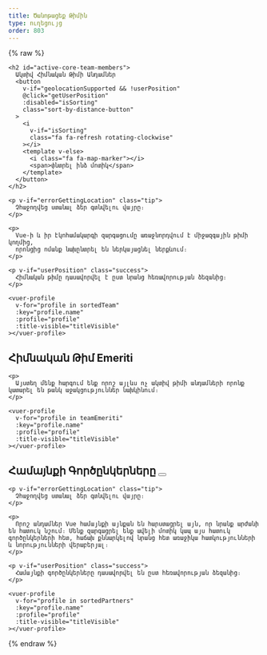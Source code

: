 ```yaml
---
title: Ծանոթացեք Թիմին
type: ուղեցույց
order: 803
---
```


{% raw %}
<script id="vuer-profile-template" type="text/template">
  <div class="vuer">
    <div class="avatar">
      <img v-if="profile.imageUrl"
        :src="profile.imageUrl"
        :alt="profile.name" width=80 height=80>
      <img v-else-if="profile.github"
        :src="'https://github.com/' + profile.github + '.png'"
        :alt="profile.name" width=80 height=80>
      <img v-else-if="profile.twitter"
        :src="'https://avatars.io/twitter/' + profile.twitter"
        :alt="profile.name" width=80 height=80>
    </div>
    <div class="profile">
      <h3 :data-official-title="profile.title">
        {{ profile.name }}
        <sup v-if="profile.title && titleVisible" v-html="profile.title"></sup>
      </h3>
      <dl>
        <template v-if="profile.reposOfficial">
          <dt>Կենտրոնացումը</dt>
          <dd>
            <ul>
              <li v-for="repo in profile.reposOfficial">
                <a :href="githubUrl('vuejs', repo)" target=_blank rel="noopener noreferrer">{{ repo.name || repo }}</a>
              </li>
            </ul>
          </dd>
        </template>
        <template v-if="profile.github && profile.reposPersonal">
          <dt>Էկոհամակարգ</dt>
          <dd>
            <ul>
              <li v-for="repo in profile.reposPersonal">
                <a :href="githubUrl(profile.github, repo)" target=_blank rel="noopener noreferrer">{{ repo.name || repo }}</a>
              </li>
            </ul>
          </dd>
        </template>
        <template v-if="profile.work">
          <dt>
            <i class="fa fa-briefcase"></i>
            <span class="sr-only">Աշխատանք</span>
          </dt>
          <dd v-html="workHtml"></dd>
        </template>
        <span v-if="profile.distanceInKm" class="distance">
          <dt>
            <i class="fa fa-map-marker"></i>
            <span class="sr-only">Հեռավորություն</span>
          </dt>
          <dd>
            Մասին
            <span
              v-if="profile.distanceInKm <= 150"
              :title="profile.name + ' is close enough to commute to your location.'"
              class="user-match"
            >{{ textDistance }} հեռու</span>
            <template v-else>{{ textDistance }} հեռու</template>
            in {{ profile.city }}
          </dd>
        </span>
        <template v-else-if="profile.city">
          <dt>
            <i class="fa fa-map-marker"></i>
            <span class="sr-only">Քաղաք</span>
          </dt>
          <dd>
            {{ profile.city }}
          </dd>
        </template>
        <template v-if="profile.languages">
          <dt>
            <i class="fa fa-globe"></i>
            <span class="sr-only">Լեզուներ</span>
          </dt>
          <dd v-html="languageListHtml" class="language-list"></dd>
        </template>
        <template v-if="profile.links">
          <dt>
            <i class="fa fa-link"></i>
            <span class="sr-only">Հղումներ</span>
          </dt>
          <dd>
            <ul>
              <li v-for="link in profile.links">
                <a :href="link" target=_blank>{{ minimizeLink(link) }}</a>
              </li>
            </ul>
          </dd>
        </template>
        <footer v-if="hasSocialLinks" class="social">
          <a class=github v-if="profile.github" :href="githubUrl(profile.github)">
            <i class="fa fa-github"></i>
            <span class="sr-only">Github</span>
          </a>
          <a class=twitter v-if="profile.twitter" :href="'https://twitter.com/' + profile.twitter">
            <i class="fa fa-twitter"></i>
            <span class="sr-only">Twitter</span>
          </a>
          <a class=codepen v-if="profile.codepen" :href="'https://codepen.io/' + profile.codepen">
            <i class="fa fa-codepen"></i>
            <span class="sr-only">CodePen</span>
          </a>
          <a class=linkedin v-if="profile.linkedin" :href="'https://www.linkedin.com/in/' + profile.linkedin">
            <i class="fa fa-linkedin"></i>
            <span class="sr-only">LinkedIn</span>
          </a>
        </footer>
      </dl>
    </div>
  </div>
</script>

<div id="team-members">
  <div class="team">

    <h2 id="active-core-team-members">
      Ակտիվ Հիմնական Թիմի Անդամներ
      <button
        v-if="geolocationSupported && !userPosition"
        @click="getUserPosition"
        :disabled="isSorting"
        class="sort-by-distance-button"
      >
        <i
          v-if="isSorting"
          class="fa fa-refresh rotating-clockwise"
        ></i>
        <template v-else>
          <i class="fa fa-map-marker"></i>
          <span>փնտրել ինձ մոտիկ</span>
        </template>
      </button>
    </h2>

    <p v-if="errorGettingLocation" class="tip">
      Չհաջողվեց ստանալ ձեր գտնվելու վայրը։
    </p>

    <p>
      Vue֊ի և իր էկոհամակարգի զարգացումը առաջնորդվում է միջազգային թիմի կողմից,
      որոնցից ոմանք նախընտրել են ներկայացնել ներքևում։
    </p>

    <p v-if="userPosition" class="success">
      Հիմնական թիմը դասավորվել է ըստ նրանց հեռավորության ձեզանից։
    </p>

    <vuer-profile
      v-for="profile in sortedTeam"
      :key="profile.name"
      :profile="profile"
      :title-visible="titleVisible"
    ></vuer-profile>
  </div>

  <div class="team">
    <h2 id="core-team-emeriti">
      Հիմնական Թիմ Emeriti
    </h2>

    <p>
      Այստեղ մենք հարգում ենք որոշ այլևս ոչ ակտիվ թիմի անդամների որոնք կատարել են թանկ աջակցություններ նախկինում։
    </p>

    <vuer-profile
      v-for="profile in teamEmeriti"
      :key="profile.name"
      :profile="profile"
      :title-visible="titleVisible"
    ></vuer-profile>
  </div>

  <div class="team">
    <h2 id="community-partners">
      Համայնքի Գործընկերները
      <button
        v-if="geolocationSupported && !userPosition"
        @click="getUserPosition"
        :disabled="isSorting"
        class="sort-by-distance-button"
      >
        <i
          v-if="isSorting"
          class="fa fa-refresh rotating-clockwise"
        ></i>
        <template v-else>
          <i class="fa fa-map-marker"></i>
          <span>փնտրել ինձ մոտիկ</span>
        </template>
      </button>
    </h2>

    <p v-if="errorGettingLocation" class="tip">
      Չհաջողվեց ստանալ ձեր գտնվելու վայրը։
    </p>

    <p>
      Որոշ անդամներ Vue համայնքի այնքան են հարստացրել այն, որ նրանք արժանի են հատուկ նշում։ Մենք զարգացրել ենք ավելի մոտիկ կապ այս հատուկ գործընկերների հետ, հաճախ քննարկելով նրանց հետ առաջիկա հատկությունների և նորությունների վերաբերյալ։
    </p>

    <p v-if="userPosition" class="success">
      Համայնքի գործընկերները դասավորվել են ըստ հեռավորության ձեզանից։
    </p>

    <vuer-profile
      v-for="profile in sortedPartners"
      :key="profile.name"
      :profile="profile"
      :title-visible="titleVisible"
    ></vuer-profile>
  </div>
</div>

<script>
(function () {
  var cityCoordsFor = {
    'Անսի, Ֆրանսիա': [45.899247, 6.129384],
    'Ալիկանտե, Իսպանիա' : [38.346543, -0.483838],
    'Ամստերդամ, Նիդերլանդներ': [4.895168, 52.370216],
    'Ատլանտա, Ջորջիա, ԱՄՆ': [33.749051, -84.387858],
    'Բանգալոր, Հնդկաստան': [12.971599, 77.594563],
    'Պեկին, Չինաստան': [39.904200, 116.407396],
    'Բորդո, Ֆրանսիա': [44.837789, -0.579180],
    'Բուխարեստ,  Ռումինիա': [44.426767, 26.102538],
    'Չենքդու, Չինաստան': [30.572815, 104.066801],
    'Չոնգքինգ, Չինաստան': [29.431586, 106.912251],
    'Դենվեր, Կալորադո, ԱՄՆ': [39.739236, -104.990251],
    'Դուբլին, Իռլանդիա': [53.349918, -6.260174],
    'Դուբնա, Ռուսաստան': [56.732020, 37.166897],
    'Իստ Լանսինգ, Միննեսոտա, ԱՄՆ': [42.736979, -84.483865],
    'Ֆորտ Վորթ, Տեքսաս, ԱՄՆ': [32.755331, -97.325735],
    'Հանգզոու, Չինաստան': [30.274084, 120.155070],
    'Ջերսի Սիթի, Նյու Ջերսի, ԱՄՆ': [40.728157, -74.558716],
    'Կինգսթոն, Ճամայկա': [18.017874, -76.809904],
    'Կրասնոդար, Ռուսաստան': [45.039267, 38.987221],
    'Լենսինգ, Մինեսոտա, ԱՄՆ': [42.732535, -84.555535],
    'Լոնդոն, ՄԹ': [51.507351, -0.127758],
    'Լիոն, Ֆրանսիա': [45.764043, 4.835659],
    'Մանհեիմ, Գերմանիա': [49.487459, 8.466039],
    'Մոսկվա, Ռուսաստան': [55.755826, 37.617300],
    'Մյունխ, Գերմանիա': [48.137154, 11.576124],
    'Օռլանդո, Ֆլորիդա, ԱՄՆ': [28.538335, -81.379236],
    'Փարիզ, Ֆրանսիա': [48.856614, 2.352222],
    'Պոզնան,  Լեհաստան': [52.4006553, 16.761583],
    'Սեուլ, Հարավային Կորեա': [37.566535, 126.977969],
    'Շանգհայ, Չինաստան': [31.230390, 121.473702],
    'Սինգապուր': [1.352083, 103.819839],
    'Սիդնեյ, Ավստրալիա': [-33.868820, 151.209290],
    'Տաքուառիտինգա, Բրազիլիա': [-21.430094, -48.515285],
    'Թեհրան, Իրան': [35.689197, 51.388974],
    'Թեսալոնիկի, Հունաստան': [40.640063, 22.944419],
    'Տոկյո, Ճապոնյա': [35.689487, 139.691706],
    'Տորոնտո, Կանադա': [43.653226, -79.383184],
    'Վրոքլավ, Լոհաստան': [51.107885, 17.038538],
    'Բոստոն, Մասաչուսետս, ԱՄՆ': [42.360081, -71.058884],
    'Կիև, Ուկրաինա': [50.450100, 30.523399],
    'Վաշինգտոն, ԿՇ, ԱՄՆ': [38.8935755,-77.0846156,12],
    'Խարկով, Լեհաստան': [50.064650, 19.936579],
    'Օսլո, Նորվեգիա': [59.911491, 10.757933],
    'Կանագավա, Ճապոնյա': [35.44778, 139.6425]
  }
  var languageNameFor = {
    en: 'English',
    nl: 'Nederlands',
    zh: '中文',
    vi: 'Tiếng Việt',
    pl: 'Polski',
    pt: 'Português',
    ru: 'Русский',
    jp: '日本語',
    fr: 'Français',
    de: 'Deutsch',
    el: 'Ελληνικά',
    es: 'Español',
    hi: 'हिंदी',
    fa: 'فارسی',
    ko: '한국어',
    ro: 'Română',
    uk: 'Українська',
    no: 'Norwegian'
  }

  var team = [{
    name: 'Evan You',
    title: 'Benevolent Dictator For Life',
    city: 'Ջերսի Սիթի, ՆՋ, ԱՄՆ',
    languages: ['zh', 'en'],
    github: 'yyx990803',
    twitter: 'youyuxi',
    work: {
      role: 'Ստեղծող',
      org: 'Vue.js'
    },
    reposOfficial: [
      'vuejs/*', 'vuejs-templates/*'
    ],
    links: [
      'https://www.patreon.com/evanyou'
    ]
  }]

  team = team.concat(shuffle([
    {
      name: 'Eduardo',
      title: 'Real-Time Rerouter',
      city: 'Փարիզ, Ֆրանսիա',
      languages: ['es', 'fr', 'en'],
      github: 'posva',
      twitter: 'posva',
      work: {
        role: 'Freelance Developer և Խորհրդատու',
      },
      reposOfficial: [
        'vuefire', 'vue-router'
      ],
      reposPersonal: [
        'vuex-mock-store', 'vue-promised', 'vue-motion'
      ],
      links: [
        'https://www.patreon.com/posva'
      ]
    },
    {
      name: 'Sodatea',
      city: 'Հանչժոու, Չինաստան',
      languages: ['zh', 'en'],
      github: 'sodatea',
      twitter: 'haoqunjiang',
      reposOfficial: [
        'vue-cli', 'vue-loader'
      ]
    },
    {
      name: 'Pine Wu',
      city: 'Շանհայ, China',
      languages: ['zh', 'en', 'jp'],
      github: 'octref',
      twitter: 'octref',
      work: {
        role: 'Nomad'
      },
      reposOfficial: [
        'vetur'
      ]
    },
    {
      name: 'Jinjiang',
      city: 'Սինգապուր',
      languages: ['zh', 'en'],
      github: 'jinjiang',
      twitter: 'zhaojinjiang',
      reposOfficial: [
        'cn.vuejs.org', 'vue-docs-zh-cn'
      ],
      reposPersonal: [
        'vue-a11y-utils', 'vue-mark-display', 'mark2slides', 'vue-keyboard-over'
      ]
    },
    {
      name: 'Katashin',
      title: 'One of a Type State Manager',
      city: 'Սինգապուր',
      languages: ['jp', 'en'],
      work: {
        role: 'Ծրագրավորող',
        org: 'ClassDo',
        orgUrl: 'https://classdo.com'
      },
      github: 'ktsn',
      twitter: 'ktsn',
      reposOfficial: [
        'vuex', 'vue-class-component'
      ],
      reposPersonal: [
        'vue-designer'
      ]
    },
    {
      name: 'Kazupon',
      title: 'Validated Internationalizing Missionary',
      city: 'Տոկիո, Ճապոնիա',
      languages: ['jp', 'en'],
      github: 'kazupon',
      twitter: 'kazu_pon',
      work: {
        role: 'Ինժիներ',
        org: 'PLAID, Inc.',
        orgUrl: 'https://plaid.co.jp'
      },
      reposOfficial: [
        'vuejs.org', 'jp.vuejs.org'
      ],
      reposPersonal: [
        'vue-i18n', 'vue-cli-plugin-i18n', 'vue-i18n-loader', 'eslint-plugin-vue-i18n', 'vue-i18n-extensions', 'vue-cli-plugin-p11n'
      ],
      links: [
        'https://www.patreon.com/kazupon'
      ]
    },
    {
      name: 'Rahul Kadyan',
      title: 'Ecosystem Glue Chemist',
      city: 'Բանգալոր, Հնդկաստան',
      languages: ['hi', 'en'],
      work: {
        role: 'Ծրագրավորող',
        org: 'Grammarly',
        orgUrl: 'https://grammarly.com/'
      },
      github: 'znck',
      twitter: 'znck0',
      reposOfficial: [
        'rollup-plugin-vue', 'vue-issue-helper'
      ],
      reposPersonal: [
        'vue-developer-experience', 'prop-types', 'grammarly'
      ],
      links: [
        'https://znck.me'
      ]
    },
    {
      name: 'Linusborg',
      title: 'Hive-Mind Community Wrangler (Probably a Bot)',
      city: 'Մանհեիմ, Գերմանիա',
      languages: ['de', 'en'],
      github: 'LinusBorg',
      twitter: 'Linus_Borg',
      reposOfficial: [
        'vuejs/*'
      ],
      reposPersonal: [
        'portal-vue'
      ],
      links: [
        'https://forum.vuejs.org/'
      ]
    },
    {
      name: 'Guillaume Chau',
      title: 'Client-Server Astronaut',
      city: 'Լիոն, Ֆրանսիա',
      languages: ['fr', 'en'],
      github: 'Akryum',
      twitter: 'Akryum',
      work: {
        role: 'Frontend Ծրագրավորող',
        org: 'Livestorm',
        orgUrl: 'https://livestorm.co/'
      },
      reposOfficial: [
        'vue-devtools',
        'vue-cli',
        'vue-curated'
      ],
      reposPersonal: [
        'vue-apollo', 'vue-meteor', 'vue-virtual-scroller', 'v-tooltip'
      ],
      links: [
        'http://patreon.com/akryum'
      ]
    },
    {
      name: 'Sarah Drasner',
      city: 'Դենվեր, ԿՈ, ԱՄՆ',
      languages: ['en'],
      work: {
        role: 'Ծրագրավորողի Փորձի Ղեկավար',
        org: 'Netlify',
        orgUrl: 'https://www.netlify.com/'
      },
      github: 'sdras',
      twitter: 'sarah_edo',
      codepen: 'sdras',
      reposOfficial: [
        'vuejs.org'
      ],
      reposPersonal: [
        'intro-to-vue', 'vue-vscode-snippets', 'vue-vscode-extensionpack', 'sample-vue-shop'
      ],
      links: [
        'https://sarah.dev/'
      ]
    },
    {
      name: 'Damian Dulisz',
      title: 'Dark Mage of Plugins, News, and Confs',
      city: 'Վրոցլավ, Լեհաստան',
      languages: ['pl', 'en'],
      github: 'shentao',
      twitter: 'DamianDulisz',
      work: {
        role: 'Խորհրդատու'
      },
      reposOfficial: [
        'news.vuejs.org'
      ],
      reposPersonal: [
        'shentao/vue-multiselect',
        'shentao/vue-global-events'
      ]
    },
    {
      name: 'Michał Sajnóg',
      city: 'Պոզնան, Լեհաստան',
      languages: ['pl', 'en'],
      github: 'michalsnik',
      twitter: 'michalsnik',
      work: {
        role: 'Senior Frontend Ծրագրավորող / Թիմի Ղեկավար',
        org: 'Netguru',
        orgUrl: 'https://netguru.co/'
      },
      reposOfficial: [
        'eslint-plugin-vue',
        'vue-devtools'
      ],
      reposPersonal: [
        'vue-computed-helpers', 'vue-content-placeholders'
      ]
    },
    {
      name: 'GU Yiling',
      city: 'Շանհայ, Չինաստան',
      languages: ['zh', 'en'],
      work: {
        role: 'Senior ծրագրավորող',
        org: 'Baidu, inc.',
        orgUrl: 'https://www.baidu.com/'
      },
      github: 'Justineo',
      twitter: '_justineo',
      reposOfficial: [
        'vue', 'cn.vuejs.org'
      ],
      reposPersonal: [
        'Justineo/vue-awesome', 'ecomfe/vue-echarts', 'ecomfe/veui'
      ]
    },
    {
      name: 'ULIVZ',
      city: 'Հանչժոու, Չինաստան',
      languages: ['zh', 'en'],
      work: {
        role: 'Senior Frontend Ծրագրավորող',
        org: 'AntFinancial',
        orgUrl: 'https://www.antfin.com'
      },
      github: 'ulivz',
      twitter: '_ulivz',
      reposOfficial: [
        'vuepress'
      ]
    },
    {
      name: 'Phan An',
      title: 'Backend Designer & Process Poet',
      city: 'Մյունխ, Գերմանիա',
      languages: ['vi', 'en'],
      github: 'phanan',
      twitter: 'notphanan',
      work: {
        role: 'Ինժիներական Թիմի Ղեկավար',
        org: 'InterNations',
        orgUrl: 'https://www.internations.org/'
      },
      reposOfficial: [
        'vuejs.org'
      ],
      reposPersonal: [
        'vuequery', 'vue-google-signin-button'
      ],
      links: [
        'https://vi.vuejs.org',
        'https://phanan.net/'
      ]
    },
    {
      name: 'Natalia Tepluhina',
      title: 'Fox Tech Guru',
      city: 'Կիև, Ուկրաինա',
      languages: ['uk', 'ru', 'en'],
      reposOfficial: [
        'vuejs.org',
        'vue-cli'
      ],
      work: {
        role: 'Senior Frontend Ինժիներ',
        org: 'GitLab',
        orgUrl: 'https://gitlab.com/'
      },
      github: 'NataliaTepluhina',
      twitter: 'N_Tepluhina',
    },
    {
      name: 'Yosuke Ota',
      city: 'Կանագավա, Ճապոնիա',
      languages: ['jp'],
      github: 'ota-meshi',
      twitter: 'omoteota',
      work: {
        role: 'Գլխավոր Web Ինժիներ',
        org: 'Future Corporation',
        orgUrl: 'https://www.future.co.jp/'
      },
      reposOfficial: [
        'eslint-plugin-vue'
      ],
    },
    {
      name: 'Ben Hong',
      city: 'Վաշինգտոն, ԿՇ, ԱՄՆ',
      languages: ['en', 'zh'],
      work: {
        role: 'Ծրագրավորողի Փորձի (DX) Ինժիներ',
        org: 'Cypress.io',
      },
      reposOfficial: [
        'vuejs.org',
        'vuepress',
        'vuejs/events'
      ],
      github: 'bencodezen',
      twitter: 'bencodezen',
      links: [
        'https://bencodezen.io/'
      ]
    },
    {
       name: 'Kia King Ishii',
       title: 'The optimist web designer/developer',
       city: 'Կանագավա, Ճապոնիա',
       languages: ['en', 'jp'],
       work: {
         role: 'Տեխնալոգիաների Տաղանդ',
         org: 'Global Brain',
         orgUrl: 'https://globalbrains.com/'
       },
       github: 'kiaking',
       twitter: 'KiaKing85',
       reposOfficial: [
         'vuex'
       ],
       reposPersonal: [
         'vuex-orm/*'
       ]
     }
  ]))

  var emeriti = shuffle([
     {
      name: 'Chris Fritz',
      title: 'Good Word Putter-Togetherer',
      city: 'Դարհեմ, ՀԿ, ԱՄՆ',
      languages: ['en', 'de'],
      github: 'chrisvfritz',
      twitter: 'chrisvfritz',
      work: {
        role: 'Կրթող և Խորհրդատու'
      },
      reposPersonal: [
        'vue-enterprise-boilerplate'
      ]
    },
    {
      name: 'Blake Newman',
      title: 'Performance Specializer & Code Deleter',
      city: 'Լոնդոն, ՄԹ',
      languages: ['en'],
      work: {
        role: 'Ծրագրավորող',
        org: 'Attest',
        orgUrl: 'https://www.askattest.com/'
      },
      github: 'blake-newman',
      twitter: 'blakenewman'
    },
    {
      name: 'kingwl',
      title: 'New Bee',
      city: 'Պեկին, Չինաստան',
      languages: ['zh'],
      work: {
        role: 'Ծրագրավորող',
        org: 'Chaitin',
        orgUrl: 'https://chaitin.cn/'
      },
      github: 'kingwl',
      reposOfficial: [
        'vue'
      ]
    },
    {
      name: 'Alan Song',
      title: 'Regent of Routing',
      city: 'Հանչժոու, Չինաստան',
      languages: ['zh', 'en'],
      work: {
        role: 'Համահիմնադիր',
        org: 'Futurenda',
        orgUrl: 'https://www.futurenda.com/'
      },
      github: 'fnlctrl',
      reposOfficial: [
        'vue-router'
      ]
    },
    {
      name: 'defcc',
      title: 'Details Deity & Bug Surgeon',
      city: 'Չունցին, Չինաստան',
      languages: ['zh', 'en'],
      github: 'defcc',
      work: {
        org: 'zbj.com',
        orgUrl: 'http://www.zbj.com/'
      }
    },
    {
      name: 'gebilaoxiong',
      title: 'Issue Annihilator',
      city: 'Չունցին, Չինաստան',
      languages: ['zh', 'en'],
      github: 'gebilaoxiong',
      work: {
        org: 'zbj.com',
        orgUrl: 'http://www.zbj.com/'
      }
    },
    {
      name: 'Denis Karabaza',
      title: 'Director of Directives (Emoji-Human Hybrid)',
      city: 'Դուբնա, Ռուսաստան',
      languages: ['ru', 'en'],
      github: 'simplesmiler',
      twitter: 'simplesmiler',
      work: {
        role: 'Ծրագրավորող',
        org: 'Neolant',
        orgUrl: 'http://neolant.ru/'
      }
    },
    {
      name: 'Edd Yerburgh',
      title: 'Testatron Alpha 9000',
      city: 'Լոնդոն, ՄԹ',
      languages: ['en'],
      github: 'eddyerburgh',
      twitter: 'EddYerburgh',
      work: {
        role: 'Full Stack Ծրագրավորող'
      },
      reposOfficial: [
        'vue-test-utils'
      ],
      reposPersonal: [
        'avoriaz'
      ],
      links: [
        'https://www.eddyerburgh.me'
      ]
    }
  ])

  var partners = [
    {
      name: 'Maria Lamardo',
      title: 'Front End Engineer at Pendo',
      city: 'Ռոլի, ՀԿ, ԱՄՆ',
      languages: ['en', 'es'],
      work: {
        role: 'Front End Ծրագրավորող',
        org: 'Pendo'
      },
      github: 'mlama007',
      twitter: 'MariaLamardo',
      reposPersonal: [
        'vuejs/events'
      ]
    },
    {
      name: 'Pratik Patel',
      title: 'Organizer of VueConf US',
      city: 'Ատլանտա, ՋԱ, ԱՄՆ',
      languages: ['en'],
      work: {
        role: 'Կազմակերպիչ',
        org: 'VueConf US'
      },
      imageUrl:'https://pbs.twimg.com/profile_images/1541624512/profile-pic-09-11-2011_400x400.png',
      twitter: 'prpatel',
      links: [
        'https://us.vuejs.org/'
      ]
    },
    {
      name: 'Vincent Mayers',
      title: 'Organizer of VueConf US',
      city: 'Ատլանտա, ՋԱ, ԱՄՆ',
      languages: ['en'],
      work: {
        role: 'Կազմակերպիչ',
        org: 'VueConf US'
      },
      imageUrl:'https://pbs.twimg.com/profile_images/916531463905992706/MNvTkO5K_400x400.jpg',
      twitter: 'vincentmayers',
      links: [
        'https://us.vuejs.org/'
      ]
    },
    {
      name: 'Luke Thomas',
      title: 'Creator of Vue.js Amsterdam',
      city: 'Ամստերդամ, Նիդերլանդներ',
      languages: ['nl', 'en', 'de'],
      work: {
        role: 'Ստեղծող',
        org: 'Vue.js Amsterdam'
      },
      imageUrl: 'https://pbs.twimg.com/profile_images/1123492769299877888/aviXE_M5_400x400.jpg',
      twitter: 'lukevscostas',
      linkedin: 'luke-kenneth-thomas-578b3916a',
      links: [
        'https://vuejs.amsterdam'
      ]
    },
    {
      name: 'Jos Gerards',
      title: 'Organizer and Host of Vue.js Amsterdam & Frontend Love',
      city: 'Ամստերդամ, Նիդերլանդներ',
      languages: ['nl', 'en', 'de'],
      work: {
        role: 'Իրադարձությունների ղեկավար',
        org: 'Vue.js Amsterdam'
      },
      imageUrl:'https://pbs.twimg.com/profile_images/1110510517951627269/LDzDyd4N_400x400.jpg',
      twitter: 'josgerards88',
      linkedin: 'josgerards',
      links: [
        'https://vuejs.amsterdam'
      ]
    },
    {
      name: 'Jen Looper',
      title: 'Queen Fox',
      city: 'Բոստոն, ՄԱ, ԱՄՆ',
      languages: ['en', 'fr'],
      work: {
        role: 'Գործադիր տնօրեն',
        org: 'Vue Vixens'
      },
      github: 'jlooper',
      twitter: 'jenlooper',
      links: [
        'https://vuevixens.org/',
        'https://nativescript-vue.org/'
      ]
    },
    {
      name: 'Alex Jover',
      title: 'Vue Components Squeezer',
      city: 'Ալիկանտե, Իսպանիա',
      languages: ['es', 'en'],
      work: {
        role: 'Web, PWA և Կատարման խորհրդատու',
        org: 'Freelance'
      },
      github: 'alexjoverm',
      twitter: 'alexjoverm',
      reposPersonal: [
        'v-runtime-template', 'v-lazy-image', 'vue-testing-series'
      ],
      links: [
        'https://alexjover.com'
      ]
    },
    {
      name: 'Sebastien Chopin',
      title: '#1 Nuxt Brother',
      city: 'Բորդո, Ֆրանսիա',
      languages: ['fr', 'en'],
      github: 'Atinux',
      twitter: 'Atinux',
      work: {
        org: 'NuxtJS',
        orgUrl: 'https://nuxtjs.org'
      },
      reposPersonal: [
        'nuxt/*', 'nuxt-community/*', 'nuxt/vue-meta'
      ]
    },
    {
      name: 'Alexandre Chopin',
      title: '#1 Nuxt Brother',
      city: 'Բորդո, Ֆրանսիա',
      languages: ['fr', 'en'],
      github: 'alexchopin',
      twitter: 'iamnuxt',
      work: {
        org: 'NuxtJS',
        orgUrl: 'https://nuxtjs.org'
      },
      reposPersonal: [
        'nuxt/*', 'nuxt-community/*', 'vue-flexboxgrid'
      ]
    },
    {
      name: 'Khary Sharpe',
      title: 'Viral Newscaster',
      city: 'Քինգսթոն, Ջամայկա',
      languages: ['en'],
      github: 'kharysharpe',
      twitter: 'kharysharpe',
      links: [
        'https://twitter.com/VueJsNews',
        'http://www.kharysharpe.com/'
      ]
    },
    {
      name: 'Pooya Parsa',
      title: 'Nuxtification Modularizer',
      city: 'Թեհրան, Իրան',
      languages: ['fa', 'en'],
      github: 'pi0',
      twitter: '_pi0_',
      work: {
        role: 'Տեխնիկական Խորհրդատու',
        org: 'Fandogh (AUT University)',
        orgUrl: 'https://fandogh.org'
      },
      reposPersonal: [
        'nuxt/*', 'nuxt-community/*', 'bootstrap-vue/*'
      ]
    },
    {
      name: 'Xin Du',
      title: 'Nuxpert',
      city: 'Դուբլին, Իրլանդիա',
      languages: ['zh', 'en'],
      github: 'clarkdo',
      twitter: 'ClarkDu_',
      reposPersonal: [
        'nuxt/*', 'nuxt-community/*'
      ]
    },
    {
      name: 'Yi Yang',
      city: 'Շանհայ, Չինաստան',
      title: 'Interface Elementologist',
      languages: ['zh', 'en'],
      github: 'Leopoldthecoder',
      work: {
        org: 'ele.me',
        orgUrl: 'https://www.ele.me',
      },
      reposPersonal: [
        'elemefe/element', 'elemefe/mint-ui'
      ]
    },
    {
      name: 'Bruno Lesieur',
      title: 'French Community Director',
      city: 'Անեսի, Ֆրանսիա',
      languages: ['fr', 'en'],
      github: 'Haeresis',
      twitter: 'ZetesEthique',
      work: {
        role: 'Համահիմնադիր',
        org: 'Orchard ID',
        orgUrl: 'https://www.orchard-id.com/'
      },
      reposPersonal: [
        'vuejs-fr/*', 'Haeresis/node-atlas-hello-vue'
      ],
      links: [
        'https://node-atlas.js.org/', 'https://blog.lesieur.name/'
      ]
    },
    {
      name: 'ChangJoo Park',
      title: 'Vuenthusiastic Korean Community Organizer',
      city: 'Սեուլ, Հարավային Կորեա',
      languages: ['ko', 'en'],
      github: 'changjoo-park',
      twitter: 'pcjpcj2',
      reposPersonal: [
        'vuejs-kr/kr.vuejs.org', 'ChangJoo-Park/vue-component-generator'
      ],
      links: [
        'https://vuejs-kr.github.io',
        'https://twitter.com/pcjpcj2'
      ]
    },
    {
      name: 'Erick Petrucelli',
      title: 'Perfectionist Chief Translator for Portuguese',
      city: 'Taquaritinga, Brazil',
      languages: ['pt', 'en'],
      github: 'ErickPetru',
      twitter: 'erickpetru',
      work: {
        role: 'Ուսուցիչ',
        org: 'Fatec Taquaritinga',
        orgUrl: 'http://www.fatectq.edu.br/'
      },
      reposPersonal: [
        'vuejs-br/br.vuejs.org', 'ErickPetru/vue-feathers-chat'
      ]
    },
    {
      name: 'Razvan Stoenescu',
      title: 'Deep Space Quasar Creator',
      city: 'Բուխարեստ, Ռումինիա',
      languages: ['ro', 'en'],
      github: 'rstoenescu',
      twitter: 'quasarframework',
      work: {
        role: 'Ծրագրավորող',
        org: 'Quasar Framework',
        orgUrl: 'http://quasar-framework.org/'
      },
      reposPersonal: [
        'quasarframework/quasar', 'quasarframework/quasar-cli', 'quasarframework/quasar-play'
      ]
    },
    {
      name: 'Jilson Thomas',
      title: 'Vue Promoter and VueJobs Guy',
      city: 'Տորոնտո, Կանադա',
      languages: ['en'],
      github: 'JillzTom',
      twitter: 'jilsonthomas',
      work: {
        role: 'Senior Frontend Ծրագրավորող',
        org: 'Nominator',
        orgUrl: 'https://nominator.com/'
      },
      links: [
        'https://vuejobs.com'
      ]
    },
    {
      name: 'Israel Ortuño',
      title: 'VueJobs Buccaneer',
      city: 'Ալիկանտե, Իսպանիա',
      languages: ['es', 'en'],
      github: 'IsraelOrtuno',
      twitter: 'IsraelOrtuno',
      work: {
        role: 'Full Stack Ծրագրավորող',
        org: 'Freelance'
      },
      links: [
        'https://vuejobs.com'
      ]
    },
    {
      name: 'John Leider',
      title: 'Vuetiful Framework Sculptor',
      city: 'Ֆորտ Ուորթ, ՏԽ, ԱՄՆ',
      languages: ['en'],
      github: 'vuetifyjs',
      twitter: 'vuetifyjs',
      work: {
        role: 'Գործադիր տնօրեն',
        org: 'Vuetify LLC',
        orgUrl: 'https://vuetifyjs.com'
      },
      reposPersonal: [
        'vuetifyjs/vuetify'
      ]
    },
    {
      name: 'Grigoriy Beziuk',
      title: 'Translation Gang Leader',
      city: 'Մոսկվա, Ռուսաստան',
      languages: ['ru', 'de', 'en'],
      github: 'gbezyuk',
      work: {
        role: 'Full Stack Ծրագրավորող',
        org: 'Self Employed',
        orgUrl: 'http://gbezyuk.ru'
      },
      reposPersonal: [
        'translation-gang/ru.vuejs.org'
      ]
    },
    {
      name: 'Alexander Sokolov',
      title: 'Russian Translation Sharp Eye',
      city: 'Կրասնոդար, Ռուսաստան',
      languages: ['ru', 'en'],
      github: 'Alex-Sokolov',
      reposPersonal: [
        'translation-gang/ru.vuejs.org'
      ]
    },
    {
      name: 'Anthony Gore',
      title: '',
      city: 'Սիդնեյ, Ավստրալիա',
      languages: ['en'],
      github: 'anthonygore',
      twitter: 'anthonygore',
      work: {
        role: 'Հեղինակ',
        org: 'Vue.js Developers',
        orgUrl: 'https://vuejsdevelopers.com/'
      },
      links: [
        'https://vuejsdevelopers.com'
      ]
    },
    {
      name: 'EGOIST',
      title: 'Build Tool Simplificator',
      city: 'Չենգդու, Չինաստան',
      languages: ['zh', 'en'],
      github: 'egoist',
      twitter: '_egoistlily',
      reposPersonal: [
        'poi', 'ream', 'vue-play'
      ]
    },
    {
      name: 'Alex Kyriakidis',
      title: 'Vueducator Extraordinaire',
      city: 'Սալոնիկ, Հունաստան',
      languages: ['el', 'en'],
      github: 'hootlex',
      twitter: 'hootlex',
      work: {
        role: 'Consultant / Author'
      },
      reposPersonal: [
        'vuejs-paginator', 'vuedo/vuedo', 'the-majesty-of-vuejs-2'
      ],
      links: [
        'https://vuejsfeed.com/', 'https://vueschool.io/'
      ]
    },
    {
      name: 'Rolf Haug',
      title: 'Educator & Consultant',
      city: 'Օսլո, Նորվեգիա',
      languages: ['en', 'no'],
      github: 'rahaug',
      twitter: 'rahaug',
      work: {
        role: 'Դաստիարակ և համահիմնադիր',
        org: 'Vue School',
        orgUrl: 'https://vueschool.io/'
      },
      links: [
        'https://vueschool.io/', 'https://rah.no'
      ]
    },
    {
      name: 'Andrew Tomaka',
      title: 'The Server Server',
      city: 'Իստ Լենսինգ, ՄԻ, ԱՄՆ',
      languages: ['en'],
      github: 'atomaka',
      twitter: 'atomaka',
      reposOfficial: [
        'vuejs/*'
      ],
      work: {
        org: 'Michigan State University',
        orgUrl: 'https://msu.edu/'
      },
      links: [
        'https://atomaka.com/'
      ]
    },
    {
      name: 'Blake Newman',
      title: 'Performance Specializer & Code Deleter',
      city: 'Լոնդոն, ՄԹ',
      languages: ['en'],
      work: {
        role: 'Ծրագրավորող',
        org: 'Attest',
        orgUrl: 'https://www.askattest.com/'
      },
      github: 'blake-newman',
      twitter: 'blakenewman',
      links: [
        'https://vuejs.london'
      ]
    },
    {
      name: 'Filip Rakowski',
      title: 'eCommerce & PWA mastah',
      city: 'Վրոցլավ, Լեհաստան',
      languages: ['pl', 'en'],
      github: 'filrak',
      twitter: 'filrakowski',
      work: {
        role: 'Vue Storefront-ի համահիմնադիր',
        org: 'Divante',
        orgUrl: 'https://divante.co/'
      },
      reposPersonal: [
        'DivanteLtd/vue-storefront', 'DivanteLtd/storefront-ui'
      ],
      links: [
        'https://vuestorefront.io',
        'https://storefrontui.io'
      ]
    },
    {
      name: 'Gregg Pollack',
      title: '',
      city: 'Օրլանդո, Ֆլորիդա, ԱՄՆ',
      languages: ['en'],
      github: 'gregg',
      twitter: 'greggpollack',
      work: {
        role: 'Vue Հրահանգիչ',
        org: 'Vue Mastery',
        orgUrl: 'https://www.vuemastery.com/'
      },
      links: [
        'https://www.vuemastery.com',
        'https://news.vuejs.org/'
      ]
    },
    {
      name: 'Adam Jahr',
      title: '',
      city: 'Օրլանդո, Ֆլորիդա, ԱՄՆ',
      languages: ['en'],
      github: 'atomjar',
      twitter: 'adamjahr',
      work: {
        role: 'Vue Հրահանգիչ',
        org: 'Vue Mastery',
        orgUrl: 'https://www.vuemastery.com/'
      },
      links: [
        'https://www.vuemastery.com',
        'https://news.vuejs.org/'
      ]
    }
  ]

  Vue.component('vuer-profile', {
    template: '#vuer-profile-template',
    props: {
      profile: Object,
      titleVisible: Boolean
    },
    computed: {
      workHtml: function () {
        var work = this.profile.work
        var html = ''
        if (work.orgUrl) {
          html += '<a href="' + work.orgUrl + '" target="_blank" rel="noopener noreferrer">'
          if (work.org) {
            html += work.org
          } else {
            this.minimizeLink(work.orgUrl)
          }
          html += '</a>'
        } else if (work.org) {
          html += work.org
        }
        if (work.role) {
          if (html.length > 0) {
            html = work.role + ' @ ' + html
          } else {
            html = work.role
          }
        }
        return html
      },
      textDistance: function () {
        var distanceInKm = this.profile.distanceInKm || 0
        if (this.$root.useMiles) {
          return roundDistance(kmToMi(distanceInKm)) + ' miles'
        } else {
          return roundDistance(distanceInKm) + ' km'
        }
      },
      languageListHtml: function () {
        var vm = this
        var nav = window.navigator
        if (!vm.profile.languages) return ''
        var preferredLanguageCode = nav.languages
          // The preferred language set in the browser
          ? nav.languages[0]
          : (
              // The system language in IE
              nav.userLanguage ||
              // The language in the current page
              nav.language
            )
        return (
          '<ul><li>' +
          vm.profile.languages.map(function (languageCode, index) {
            var language = languageNameFor[languageCode]
            if (
              languageCode !== 'en' &&
              preferredLanguageCode &&
              languageCode === preferredLanguageCode.slice(0, 2)
            ) {
              return (
                '<span ' +
                  'class="user-match" ' +
                  'title="' +
                    vm.profile.name +
                    ' can give technical talks in your preferred language.' +
                  '"' +
                '\>' + language + '</span>'
              )
            }
            return language
          }).join('</li><li>') +
          '</li></ul>'
        )
      },
      hasSocialLinks: function () {
        return this.profile.github || this.profile.twitter || this.profile.codepen || this.profile.linkedin
      }
    },
    methods: {
      minimizeLink: function (link) {
        return link
          .replace(/^https?:\/\/(www\.)?/, '')
          .replace(/\/$/, '')
          .replace(/^mailto:/, '')
      },
      /**
       * Generate a GitHub URL using a repo and a handle.
       */
      githubUrl: function (handle, repo) {
        if (repo && repo.url) {
          return repo.url
        }
        if (repo && repo.indexOf('/') !== -1) {
          // If the repo name has a slash, it must be an organization repo.
          // In such a case, we discard the (personal) handle.
          return (
            'https://github.com/' +
            repo.replace(/\/\*$/, '')
          )
        }
        return 'https://github.com/' + handle + '/' + (repo || '')
      }
    }
  })

  new Vue({
    el: '#team-members',
    data: {
      team: team,
      teamEmeriti: emeriti,
      partners: shuffle(partners),
      geolocationSupported: false,
      isSorting: false,
      errorGettingLocation: false,
      userPosition: null,
      useMiles: false,
      konami: {
        position: 0,
        code: [38, 38, 40, 40, 37, 39, 37, 39, 66, 65]
      }
    },
    computed: {
      sortedTeam: function () {
        return this.sortVuersByDistance(this.team)
      },
      sortedPartners: function () {
        return this.sortVuersByDistance(this.partners)
      },
      titleVisible: function () {
        return this.konami.code.length === this.konami.position
      }
    },
    created: function () {
      var nav = window.navigator
      if ('geolocation' in nav) {
        this.geolocationSupported = true
        var imperialLanguageCodes = [
          'en-US', 'en-MY', 'en-MM', 'en-BU', 'en-LR', 'my', 'bu'
        ]
        if (imperialLanguageCodes.indexOf(nav.language) !== -1) {
          this.useMiles = true
        }
      }
      document.addEventListener('keydown', this.konamiKeydown)
    },
    beforeDestroy: function () {
      document.removeEventListener('keydown', this.konamiKeydown)
    },
    methods: {
      getUserPosition: function () {
        var vm = this
        var nav = window.navigator
        vm.isSorting = true
        nav.geolocation.getCurrentPosition(
          function (position) {
            vm.userPosition = position
            vm.isSorting = false
          },
          function (error) {
            vm.isSorting = false
            vm.errorGettingLocation = true
          },
          {
            enableHighAccuracy: true
          }
        )
      },
      sortVuersByDistance: function (vuers) {
        var vm = this
        if (!vm.userPosition) return vuers
        var vuersWithDistances = vuers.map(function (vuer) {
          var cityCoords = cityCoordsFor[vuer.city]
          if (cityCoords) {
            return Object.assign({}, vuer, {
              distanceInKm: getDistanceFromLatLonInKm(
                vm.userPosition.coords.latitude,
                vm.userPosition.coords.longitude,
                cityCoords[0],
                cityCoords[1]
              )
            })
          }
          return Object.assign({}, vuer, {
            distanceInKm: null
          })
        })
        vuersWithDistances.sort(function (a, b) {
          if (a.distanceInKm && b.distanceInKm) return a.distanceInKm - b.distanceInKm
          if (a.distanceInKm && !b.distanceInKm) return -1
          if (!a.distanceInKm && b.distanceInKm) return 1
          if (a.name < b.name) return -1
          if (a.name > b.name) return 1
        })
        return vuersWithDistances
      },
      konamiKeydown: function (event) {
        if (this.titleVisible) {
          return
        }

        if (event.keyCode !== this.konami.code[this.konami.position++]) {
          this.konami.position = 0
        }
      }
    }
  })

  /**
  * Shuffles array in place.
  * @param {Array} a items The array containing the items.
  */
  function shuffle (a) {
    a = a.concat([])
    if (window.location.hostname === 'localhost') {
      return a
    }
    var j, x, i
    for (i = a.length; i; i--) {
      j = Math.floor(Math.random() * i)
      x = a[i - 1]
      a[i - 1] = a[j]
      a[j] = x
    }
    return a
  }

  /**
  * Calculates great-circle distances between the two points – that is, the shortest distance over the earth’s surface – using the Haversine formula.
  * @param {Number} lat1 The latitude of the 1st location.
  * @param {Number} lon1 The longitute of the 1st location.
  * @param {Number} lat2 The latitude of the 2nd location.
  * @param {Number} lon2 The longitute of the 2nd location.
  */
  function getDistanceFromLatLonInKm(lat1,lon1,lat2,lon2) {
    var R = 6371 // Radius of the earth in km
    var dLat = deg2rad(lat2-lat1)  // deg2rad below
    var dLon = deg2rad(lon2-lon1)
    var a =
      Math.sin(dLat/2) * Math.sin(dLat/2) +
      Math.cos(deg2rad(lat1)) * Math.cos(deg2rad(lat2)) *
      Math.sin(dLon/2) * Math.sin(dLon/2)
    var c = 2 * Math.atan2(Math.sqrt(a), Math.sqrt(1-a))
    var d = R * c // Distance in km
    return d
  }

  function deg2rad(deg) {
    return deg * (Math.PI/180)
  }

  function kmToMi (km) {
    return km * 0.62137
  }

  function roundDistance (num) {
    return Number(Math.ceil(num).toPrecision(2))
  }
})()
</script>
{% endraw %}
